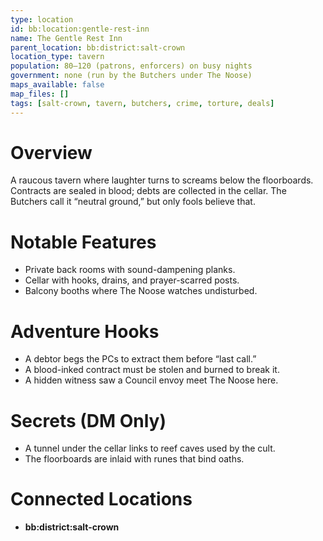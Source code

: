 ```yaml
---
type: location
id: bb:location:gentle-rest-inn
name: The Gentle Rest Inn
parent_location: bb:district:salt-crown
location_type: tavern
population: 80–120 (patrons, enforcers) on busy nights
government: none (run by the Butchers under The Noose)
maps_available: false
map_files: []
tags: [salt-crown, tavern, butchers, crime, torture, deals]
---
```


# Overview
A raucous tavern where laughter turns to screams below the floorboards. Contracts are sealed in blood; debts are collected in the cellar. The Butchers call it “neutral ground,” but only fools believe that.

# Notable Features
- Private back rooms with sound-dampening planks.
- Cellar with hooks, drains, and prayer-scarred posts.
- Balcony booths where The Noose watches undisturbed.

# Adventure Hooks
- A debtor begs the PCs to extract them before “last call.”
- A blood-inked contract must be stolen and burned to break it.
- A hidden witness saw a Council envoy meet The Noose here.

# Secrets (DM Only)
- A tunnel under the cellar links to reef caves used by the cult.
- The floorboards are inlaid with runes that bind oaths.

# Connected Locations
- **bb:district:salt-crown**
